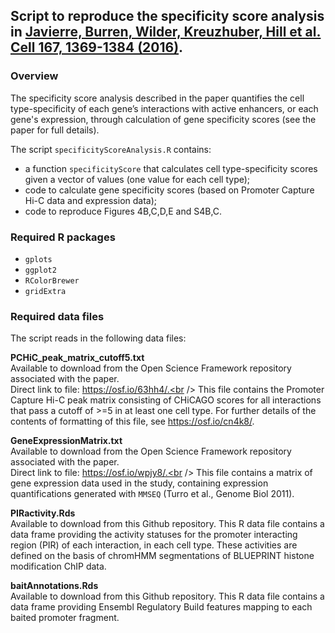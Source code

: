 ## Script to reproduce the specificity score analysis in [Javierre, Burren, Wilder, Kreuzhuber, Hill et al. Cell 167, 1369-1384 (2016)](http://www.cell.com/cell/fulltext/S0092-8674(16)31322-8).

### Overview
The specificity score analysis described in the paper quantifies the cell type-specificity of each gene’s interactions with active enhancers, or each gene's expression, through calculation of gene specificity scores (see the paper for full details).

The script `specificityScoreAnalysis.R` contains:
- a function `specificityScore` that calculates cell type-specificity scores given a vector of values (one value for each cell type);
- code to calculate gene specificity scores (based on Promoter Capture Hi-C data and expression data);
- code to reproduce Figures 4B,C,D,E and S4B,C.

### Required R packages
- `gplots`
- `ggplot2`
- `RColorBrewer`
- `gridExtra`

### Required data files
The script reads in the following data files:

**PCHiC_peak_matrix_cutoff5.txt**<br />
Available to download from the Open Science Framework repository associated with the paper.<br />
Direct link to file: https://osf.io/63hh4/.<br />
This file contains the Promoter Capture Hi-C peak matrix consisting of CHiCAGO scores for all interactions that pass a cutoff of >=5 in at least one cell type. For further details of the contents of formatting of this file, see https://osf.io/cn4k8/.

**GeneExpressionMatrix.txt**<br />
Available to download from the Open Science Framework repository associated with the paper.<br />
Direct link to file: https://osf.io/wpjy8/.<br />
This file contains a matrix of gene expression data used in the study, containing expression quantifications generated with `MMSEQ` (Turro et al., Genome Biol 2011).

**PIRactivity.Rds**<br />
Available to download from this Github repository.
This R data file contains a data frame providing the activity statuses for the promoter interacting region (PIR) of each interaction, in each cell type. These activities are defined on the basis of chromHMM segmentations of BLUEPRINT histone modification ChIP data.

**baitAnnotations.Rds**<br />
Available to download from this Github repository.
This R data file contains a data frame providing Ensembl Regulatory Build features mapping to each baited promoter fragment.
